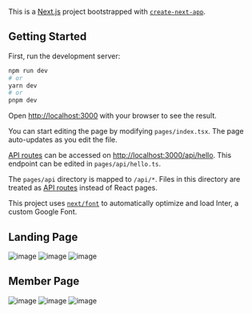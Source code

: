 This is a [Next.js](https://nextjs.org/) project bootstrapped with [`create-next-app`](https://github.com/vercel/next.js/tree/canary/packages/create-next-app).

## Getting Started

First, run the development server:

```bash
npm run dev
# or
yarn dev
# or
pnpm dev
```

Open [http://localhost:3000](http://localhost:3000) with your browser to see the result.

You can start editing the page by modifying `pages/index.tsx`. The page auto-updates as you edit the file.

[API routes](https://nextjs.org/docs/api-routes/introduction) can be accessed on [http://localhost:3000/api/hello](http://localhost:3000/api/hello). This endpoint can be edited in `pages/api/hello.ts`.

The `pages/api` directory is mapped to `/api/*`. Files in this directory are treated as [API routes](https://nextjs.org/docs/api-routes/introduction) instead of React pages.

This project uses [`next/font`](https://nextjs.org/docs/basic-features/font-optimization) to automatically optimize and load Inter, a custom Google Font.

## Landing Page

![image](https://github.com/tataredhaalfath/topupgame-fe/assets/43898482/1d233ec8-debc-4fed-9d9a-db16ebd24738)
![image](https://github.com/tataredhaalfath/topupgame-fe/assets/43898482/99cfda72-41cc-4465-ac6b-ce28be6324d7)
![image](https://github.com/tataredhaalfath/topupgame-fe/assets/43898482/01e710d4-fe22-463c-8622-6089201e38eb)


## Member Page

![image](https://github.com/tataredhaalfath/topupgame-fe/assets/43898482/aae20210-7a24-4ffd-80df-1a8d5fe4b07f)
![image](https://github.com/tataredhaalfath/topupgame-fe/assets/43898482/3f0d4c33-008a-4b54-b529-1b7f7c0884a5)
![image](https://github.com/tataredhaalfath/topupgame-fe/assets/43898482/068ea975-f265-4856-81b4-c4defa258fdd)
